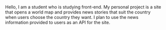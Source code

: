 Hello, I am a student who is studying front-end.
My personal project is a site that opens a world map and provides news stories that suit the country when users choose the country they want.
I plan to use the news information provided to users as an API for the <newscatcher/> site.
